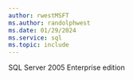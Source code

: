 ```yaml
---
author: rwestMSFT
ms.author: randolphwest
ms.date: 01/29/2024
ms.service: sql
ms.topic: include
---
```

 SQL Server 2005 Enterprise edition 
